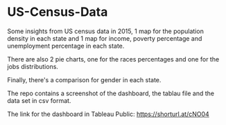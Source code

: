 # US-Census-Data

Some insights from US census data in 2015, 1 map for the population density in each state and 1 map for income, poverty percentage and unemployment percentage in each state.

There are also 2 pie charts, one for the races percentages and one for the jobs distributions.

Finally, there's a comparison for gender in each state.

The repo contains a screenshot of the dashboard, the tablau file and the data set in csv format.

The link for the dashboard in Tableau Public: https://shorturl.at/cNO04
